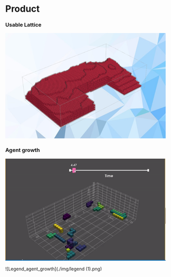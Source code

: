 # Product

### Usable Lattice

![Usable Lattice](./img/Afbeelding10.png)

### Agent growth
![Gif_growth](./img/agent_growth.gif)

![Legend_agent_growth](./img/legend (1).png)
